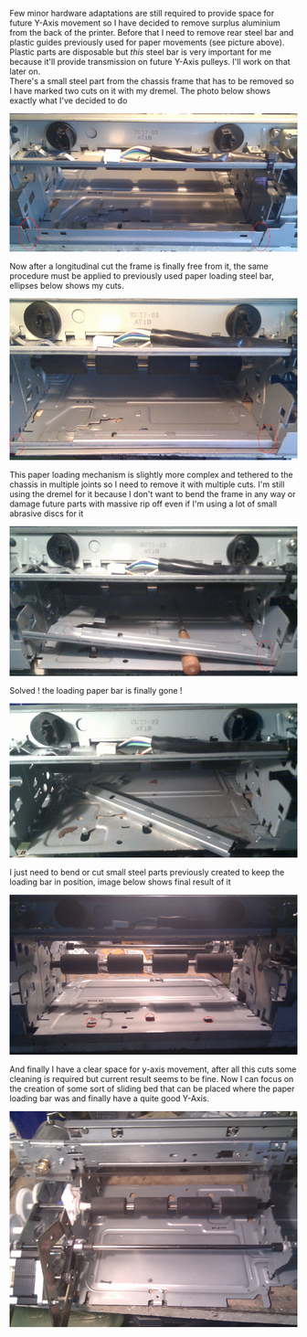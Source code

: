 Few minor hardware adaptations are still required to provide space for future Y-Axis movement so
I have decided to remove surplus aluminium from the back of the printer.
Before that I need to remove rear steel bar and plastic guides previously used for paper movements
(see picture above). Plastic parts are disposable but _this_ steel bar is very important for me
because it'll provide transmission on future Y-Axis pulleys. I'll work on that later on.  
There's a small steel part from the chassis frame that has to be removed so I have marked two cuts
on it with my dremel. The photo below shows exactly what I've decided to do

![Rear chassis frame](IMG_20191021_083400.jpg)

Now after a longitudinal cut the frame is finally free from it, the same procedure must be applied
to previously used paper loading steel bar, ellipses below shows my cuts.

![Paper loading protection bar](IMG_20191021_084802.jpg)

This paper loading mechanism is slightly more complex and tethered to the chassis in multiple joints
so I need to remove it with multiple cuts. I'm still using the dremel for it because I don't want to
bend the frame in any way or damage future parts with massive rip off even if I'm using a lot of 
small abrasive discs for it

![Carefully removing paper loading bar](IMG_20191021_190826.jpg)

Solved ! the loading paper bar is finally gone !

![](IMG_20191022_080748.jpg)

I just need to bend or cut small steel parts previously created to keep the loading bar in position,
image below shows final result of it

![cutting small steel parts](IMG_20191022_084014.jpg)

And finally I have a clear space for y-axis movement, after all this cuts some cleaning is required
but current result seems to be fine. Now I can focus on the creation of some sort of sliding bed that
can be placed where the paper loading bar was and finally have a quite good Y-Axis.

![now I have clear space for y-axis](IMG_20191022_084113.jpg)